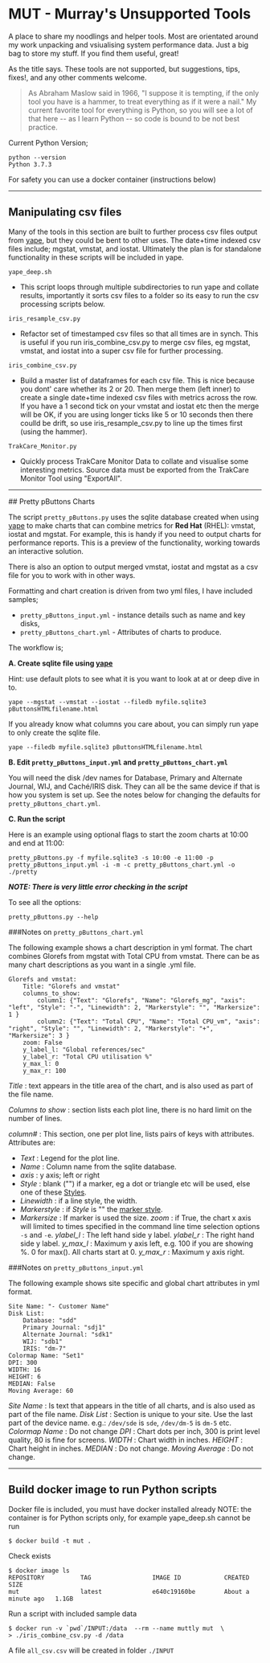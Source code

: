 # MUT - Murray's Unsupported Tools

A place to share my noodlings and helper tools. Most are orientated around my work unpacking and vsiualising system performance data. Just a big bag to store my stuff. If you find them useful, great!

As the title says. These tools are not supported, but suggestions, tips, fixes!, and any other comments welcome.  

> As Abraham Maslow said in 1966, "I suppose it is tempting, if the only tool you have is a hammer, to treat everything as if it were a nail." My current favorite tool for everything is Python, so you will see a lot of that here -- as I learn Python -- so code is bound to be not best practice.

Current Python Version;

	python --version
	Python 3.7.3
	
For safety you can use a docker container (instructions below)	

<hr>

## Manipulating csv files

Many of the tools in this section are built to further process csv files output from [yape](https://github.com/murrayo/yape), but they could be bent to other uses. The date+time indexed csv files include; mgstat, vmstat, and iostat. Ultimately the plan is for standalone functionality in these scripts will be included in yape.

`yape_deep.sh`
- This script loops through multiple subdirectories to run yape and collate results, importantly it sorts csv files to a folder so its easy to run the csv processing scripts below.

`iris_resample_csv.py`
- Refactor set of timestamped csv files so that all times are in synch. This is useful if you run iris\_combine\_csv.py to merge csv files, eg mgstat, vmstat, and iostat into a super csv file for further processing.

`iris_combine_csv.py`
- Build a master list of dataframes for each csv file. This is nice because you dont' care whether its 2 or 20. Then merge them (left inner) to create a single date+time indexed csv files with metrics across the row. If you have a 1 second tick on your vmstat and iostat etc then the merge will be OK, if you are using longer ticks like 5 or 10 seconds then there coulld be drift, so use iris\_resample\_csv.py to line up the times first (using the hammer).

`TrakCare_Monitor.py`
- Quickly process TrakCare Monitor Data to collate and visualise some interesting metrics. Source data must be exported from the TrakCare Monitor Tool using "ExportAll".

<hr>
## Pretty pButtons Charts

The script `pretty_pButtons.py` uses the sqlite database created when using [yape](https://github.com/murrayo/yape) to make charts that can combine metrics for **Red Hat** (RHEL): vmstat, iostat and mgstat.
For example, this is handy if you need to output charts for performance reports. This is a preview of the functionality, working towards an interactive solution.

There is also an option to output merged vmstat, iostat and mgstat as a csv file for you to work with in other ways.

Formatting and chart creation is driven from two yml files, I have included samples;

- `pretty_pButtons_input.yml` - instance details such as name and key disks,
- `pretty_pButtons_chart.yml` - Attributes of charts to produce.

The workflow is;

**A. Create sqlite file using [yape](https://github.com/murrayo/yape)**

Hint: use default plots to see what it is you want to look at at or deep dive in to.

`yape --mgstat --vmstat --iostat --filedb myfile.sqlite3 pButtonsHTMLfilename.html`

If you already know what columns you care about, you can simply run yape to only create the sqlite file.

`yape --filedb myfile.sqlite3 pButtonsHTMLfilename.html`

**B. Edit `pretty_pButtons_input.yml` and  `pretty_pButtons_chart.yml`** 

You will need the disk /dev names for Database, Primary and Alternate Journal, WIJ, and Caché/IRIS disk. They can all be the same device if that is how you system is set up. 
See the notes below for changing the defaults for `pretty_pButtons_chart.yml`.

**C. Run the script**

Here is an example using optional flags to start the zoom charts at 10:00 and end at 11:00:

`pretty_pButtons.py -f myfile.sqlite3 -s 10:00 -e 11:00 -p pretty_pButtons_input.yml -i -m -c pretty_pButtons_chart.yml -o ./pretty`

_**NOTE: There is very little error checking in the script**_

To see all the options:

`pretty_pButtons.py --help`

###Notes on `pretty_pButtons_chart.yml`

The following example shows a chart description in yml format. The chart combines Glorefs from mgstat with Total CPU from vmstat.
There can be as many chart descriptions as you want in a single .yml file.

```
Glorefs and vmstat:  
    Title: "Glorefs and vmstat"
    columns_to_show:
        column1: {"Text": "Glorefs", "Name": "Glorefs_mg", "axis": "left", "Style": "-", "Linewidth": 2, "Markerstyle": "", "Markersize": 1 }
        column2: {"Text": "Total CPU", "Name": "Total CPU_vm", "axis": "right", "Style": "", "Linewidth": 2, "Markerstyle": "+", "Markersize": 3 }   
    zoom: False
    y_label_l: "Global references/sec"
    y_label_r: "Total CPU utilisation %"  
    y_max_l: 0
    y_max_r: 100           
```    

_Title_ : text appears in the title area of the chart, and is also used as part of the file name. 

_Columns to show_ : section lists each plot line, there is no hard limit on the number of lines. 

_column#_ : This section, one per plot line, lists pairs of keys with attributes. Attributes are:
- _Text_ : Legend for the plot line.
- _Name_ : Column name from the sqlite database.
- _axis_ : y axis; left or right
- _Style_ : blank ("") if a marker, eg a dot or triangle etc will be used, else one of these [Styles](https://matplotlib.org/gallery/lines_bars_and_markers/line_styles_reference.html).
- _Linewidth_ : if a line style, the width.
- _Markerstyle_ : if _Style_ is "" the [marker style](https://matplotlib.org/api/markers_api.html?highlight=marker%20style).
- _Markersize_ : If marker is used the size.
_zoom_ : if True, the chart x axis will limited to times specified in the command line time selection options `-s` and `-e`.
_ylabel\_l_ : The left hand side y label.
_ylabel\_r_ : The right hand side y label.
_y\_max\_l_ : Maximum y axis left, e.g. 100 if you are showing %. 0 for max(). All charts start at 0. 
_y\_max\_r_ : Maximum y axis right.

###Notes on `pretty_pButtons_input.yml`

The following example shows site specific and global chart attributes in yml format.

```
Site Name: "- Customer Name"
Disk List:
    Database: "sdd"
    Primary Journal: "sdj1"
    Alternate Journal: "sdk1"
    WIJ: "sdb1"
    IRIS: "dm-7"
Colormap Name: "Set1"
DPI: 300
WIDTH: 16
HEIGHT: 6
MEDIAN: False
Moving Average: 60
```

_Site Name_ : Is text that appears in the title of all charts, and is also used as part of the file name. 
_Disk List_ : Section is unique to your site. Use the last part of the device name. e.g.: `/dev/sde` is `sde`, `/dev/dm-5` is `dm-5` etc. 
_Colormap Name_ : Do not change
_DPI_ : Chart dots per inch, 300 is print level quality, 80 is fine for screens.
_WIDTH_ : Chart width in inches.
_HEIGHT_ : Chart height in inches.
_MEDIAN_ : Do not change.
_Moving Average_ : Do not change.

<hr>

## Build docker image to run Python scripts

Docker file is included, you must have docker installed already
NOTE: the container is for Python scripts only, for example yape\_deep.sh cannot be run

```
$ docker build -t mut .
```
Check exists

```
$ docker image ls
REPOSITORY          TAG                 IMAGE ID            CREATED              SIZE
mut                 latest              e640c19160be        About a minute ago   1.1GB    
```

Run a script with included sample data

```
$ docker run -v `pwd`/INPUT:/data  --rm --name muttly mut  \
> ./iris_combine_csv.py -d /data
```

A file `all_csv.csv` will be created in folder `./INPUT`




    